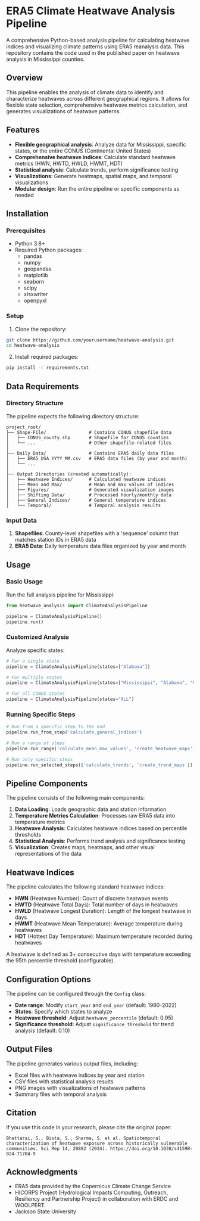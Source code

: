 # ERA5 Climate Heatwave Analysis Pipeline

A comprehensive Python-based analysis pipeline for calculating heatwave indices and visualizing climate patterns using ERA5 reanalysis data. This repository contains the code used in the published paper on heatwave analysis in Mississippi counties.

## Overview

This pipeline enables the analysis of climate data to identify and characterize heatwaves across different geographical regions. It allows for flexible state selection, comprehensive heatwave metrics calculation, and generates visualizations of heatwave patterns.

## Features

- **Flexible geographical analysis**: Analyze data for Mississippi, specific states, or the entire CONUS (Continental United States)
- **Comprehensive heatwave indices**: Calculate standard heatwave metrics (HWN, HWTD, HWLD, HWMT, HDT)
- **Statistical analysis**: Calculate trends, perform significance testing
- **Visualizations**: Generate heatmaps, spatial maps, and temporal visualizations
- **Modular design**: Run the entire pipeline or specific components as needed

## Installation

### Prerequisites

- Python 3.8+
- Required Python packages:
  - pandas
  - numpy
  - geopandas
  - matplotlib
  - seaborn
  - scipy
  - xlsxwriter
  - openpyxl

### Setup

1. Clone the repository:
```bash
git clone https://github.com/yourusername/heatwave-analysis.git
cd heatwave-analysis
```

2. Install required packages:
```bash
pip install -r requirements.txt
```

## Data Requirements

### Directory Structure

The pipeline expects the following directory structure:

```
project_root/
├── Shape-File/                # Contains CONUS shapefile data
│   ├── CONUS_county.shp       # Shapefile for CONUS counties
│   └── ...                    # Other shapefile-related files
│
├── Daily Data/                # Contains ERA5 daily data files
│   ├── ERA5_USA_YYYY_MM.csv   # ERA5 data files (by year and month)
│   └── ...
│
├── Output Directories (created automatically):
│   ├── Heatwave Indices/      # Calculated heatwave indices
│   ├── Mean and Max/          # Mean and max values of indices
│   ├── Figures/               # Generated visualization images
│   ├── Shifting Data/         # Processed hourly/monthly data
│   ├── General Indices/       # General temperature indices
│   └── Temporal/              # Temporal analysis results
```

### Input Data

1. **Shapefiles**: County-level shapefiles with a 'sequence' column that matches station IDs in ERA5 data
2. **ERA5 Data**: Daily temperature data files organized by year and month

## Usage

### Basic Usage

Run the full analysis pipeline for Mississippi:

```python
from heatwave_analysis import ClimateAnalysisPipeline

pipeline = ClimateAnalysisPipeline()
pipeline.run()
```

### Customized Analysis

Analyze specific states:

```python
# For a single state
pipeline = ClimateAnalysisPipeline(states=["Alabama"])

# For multiple states
pipeline = ClimateAnalysisPipeline(states=["Mississippi", "Alabama", "Georgia"])

# For all CONUS states
pipeline = ClimateAnalysisPipeline(states="ALL")
```

### Running Specific Steps

```python
# Run from a specific step to the end
pipeline.run_from_step('calculate_general_indices')

# Run a range of steps
pipeline.run_range('calculate_mean_max_values', 'create_heatwave_maps')

# Run only specific steps
pipeline.run_selected_steps(['calculate_trends', 'create_trend_maps'])
```

## Pipeline Components

The pipeline consists of the following main components:

1. **Data Loading**: Loads geographic data and station information
2. **Temperature Metrics Calculation**: Processes raw ERA5 data into temperature metrics
3. **Heatwave Analysis**: Calculates heatwave indices based on percentile thresholds
4. **Statistical Analysis**: Performs trend analysis and significance testing
5. **Visualization**: Creates maps, heatmaps, and other visual representations of the data

## Heatwave Indices

The pipeline calculates the following standard heatwave indices:

- **HWN** (Heatwave Number): Count of discrete heatwave events
- **HWTD** (Heatwave Total Days): Total number of days in heatwaves
- **HWLD** (Heatwave Longest Duration): Length of the longest heatwave in days
- **HWMT** (Heatwave Mean Temperature): Average temperature during heatwaves
- **HDT** (Hottest Day Temperature): Maximum temperature recorded during heatwaves

A heatwave is defined as 3+ consecutive days with temperature exceeding the 95th percentile threshold (configurable).

## Configuration Options

The pipeline can be configured through the `Config` class:

- **Date range**: Modify `start_year` and `end_year` (default: 1980-2022)
- **States**: Specify which states to analyze
- **Heatwave threshold**: Adjust `heatwave_percentile` (default: 0.95)
- **Significance threshold**: Adjust `significance_threshold` for trend analysis (default: 0.10)

## Output Files

The pipeline generates various output files, including:

- Excel files with heatwave indices by year and station
- CSV files with statistical analysis results
- PNG images with visualizations of heatwave patterns
- Summary files with temporal analysis

## Citation

If you use this code in your research, please cite the original paper:

```
Bhattarai, S., Bista, S., Sharma, S. et al. Spatiotemporal characterization of heatwave exposure across historically vulnerable communities. Sci Rep 14, 20882 (2024). https://doi.org/10.1038/s41598-024-71704-9
```

## Acknowledgments

- ERA5 data provided by the Copernicus Climate Change Service
- HICORPS Project (Hydrological Impacts Computing, Outreach, Resiliency and Partnership Project) in collaboration with ERDC and WOOLPERT. 
- Jackson State University
